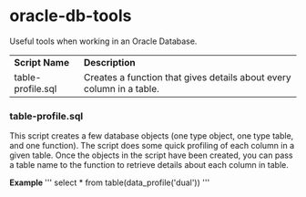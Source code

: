# oracle-db-tools
Useful tools when working in an Oracle Database.

<table><tr><td><b>Script Name</b></td><td><b>Description</b></td></tr>
  <tr><td>table-profile.sql</td><td>Creates a function that gives details about every column in a table.</td></tr></table>
  
  <h3>table-profile.sql</h3>
  This script creates a few database objects (one type object, one type table, and one function). The script does some quick profiling of each column in a given table. Once the objects in the script have been created, you can pass a table name to the function to retrieve details about each column in table.
  
<b> Example </b> ''' select * from table(data_profile('dual')) '''
